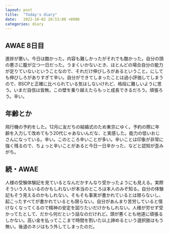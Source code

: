 ```yaml
---
layout: post
title:  "Today's diary"
date:   2022-10-02 20:53:00 +0900
categories: diary
---
```


## AWAE 8日目
進捗が悪い。今日は酷かった。内容も難しかったがそれでも酷かった。自分の頭の悪さに腹が立つ一日だった。うまくいかないとき、ほとんどの場合自分の能力が足りていないということなので、それだけ伸びしろがあるということ。にしても伸びしろがありすぎて辛い。自分ができてしまったことは過小評価してしまうので、BSCPと正確に比べられている気はしないけれど、格段に難しいように思う。いまだ自信は皆無。この壁を乗り越えたらもっと成長できるだろう。頑張ろう。辛い。

## 年齢とか
飛行機の予約をした。12月に友だちの結婚式のため東京にゆく。予約の際に年齢を入力して改めてもう20代じゃあないんだな、と実感した。能力の低いおじさんになっている。辛い。このところ辛いことが多い。辛いことは印象が非常に強く残るので、ちょっと辛いことがあると今日一日辛かった、などと認知が歪みがち。

## 続・AWAE
人様の受験体験記を見ているとなんだかすんなり受かったようにも見える。実際そういう人もいるのかもしれないが本当のところは本人のみぞ知る。自分の体験記もそう見えるのかもしれない。そもそも事実が書かれているとは限らないし、起こったすべてが書かれているとも限らない。自分があんまり苦労していると情けなくなってくるので精神の安定を図りたいだけかもしれない。人様が労せず受かってたとして、だから何だという話なのだけれど。頭が悪くとも地道に頑張るしかない。高い金を払ってここまで時間を割いた以上諦めるという選択肢はもう無い。後退のネジはもう外してしまったのだ。

